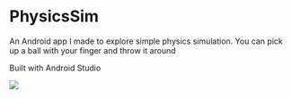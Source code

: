 # PhysicsSim
An Android app I made to explore simple physics simulation. You can pick up a ball with your finger and throw it around

Built with Android Studio

![](https://media.giphy.com/media/6cD4rWBlZg6B6cHv7N/giphy.gif)
